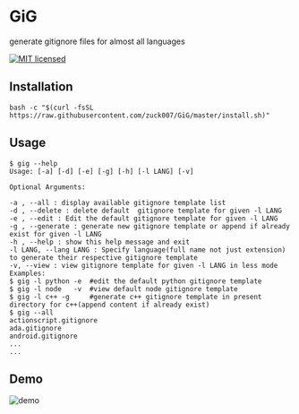 # GiG
generate gitignore files for almost all languages

[![MIT licensed](https://img.shields.io/badge/license-MIT-blue.svg)](https://raw.githubusercontent.com/zuck007/GiG/master/LICENSE)

## Installation
```
bash -c "$(curl -fsSL https://raw.githubusercontent.com/zuck007/GiG/master/install.sh)"
```
## Usage
```
$ gig --help
Usage: [-a] [-d] [-e] [-g] [-h] [-l LANG] [-v]

Optional Arguments:

-a , --all : display available gitignore template list
-d , --delete : delete default  gitignore template for given -l LANG
-e , --edit : Edit the default gitignore template for given -l LANG
-g , --generate : generate new gitignore template or append if already exist for given -l LANG
-h , --help : show this help message and exit
-l LANG, --lang LANG : Specify language(full name not just extension) to generate their respective gitignore template
-v, --view : view gitignore template for given -l LANG in less mode
Examples:
$ gig -l python -e  #edit the default python gitignore template
$ gig -l node   -v  #view default node gitignore template
$ gig -l c++ -g     #generate c++ gitignore template in present directory for c++(append content if already exist)    
$ gig --all
actionscript.gitignore
ada.gitignore          
android.gitignore
...
...
```
## Demo
![demo](https://i.imgur.com/sit2gOJ.gif)
